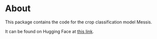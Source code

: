 # About

This package contains the code for the crop classification model Messis.

It can be found on Hugging Face at [this link](https://huggingface.co/crop-classification/messis).
